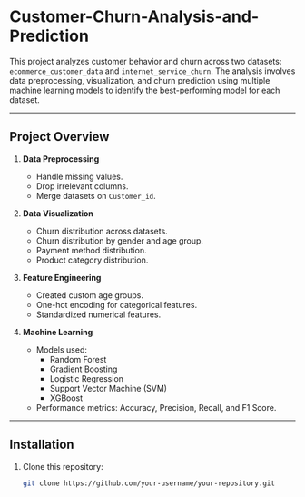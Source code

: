 # Customer-Churn-Analysis-and-Prediction

This project analyzes customer behavior and churn across two datasets: `ecommerce_customer_data` and `internet_service_churn`. The analysis involves data preprocessing, visualization, and churn prediction using multiple machine learning models to identify the best-performing model for each dataset.

---

## Project Overview

1. **Data Preprocessing**
   - Handle missing values.
   - Drop irrelevant columns.
   - Merge datasets on `Customer_id`.

2. **Data Visualization**
   - Churn distribution across datasets.
   - Churn distribution by gender and age group.
   - Payment method distribution.
   - Product category distribution.

3. **Feature Engineering**
   - Created custom age groups.
   - One-hot encoding for categorical features.
   - Standardized numerical features.

4. **Machine Learning**
   - Models used:
     - Random Forest
     - Gradient Boosting
     - Logistic Regression
     - Support Vector Machine (SVM)
     - XGBoost
   - Performance metrics: Accuracy, Precision, Recall, and F1 Score.

---

## Installation

1. Clone this repository:
   ```bash
   git clone https://github.com/your-username/your-repository.git
